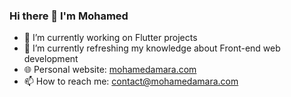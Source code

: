 ### Hi there 👋 I'm Mohamed

- 🔭 I’m currently working on Flutter projects
- 🌱 I’m currently refreshing my knowledge about Front-end web development
- 🌐 Personal website: [mohamedamara.com](https://mohamedamara.com/)
- 📫 How to reach me: contact@mohamedamara.com
